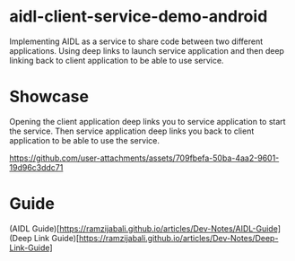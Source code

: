 # aidl-client-service-demo-android
Implementing AIDL as a service to share code between two different applications. Using deep links to launch service application and then deep linking back to client application to be able to use service.

# Showcase

Opening the client application deep links you to service application to start the service. Then service application deep links you back to client application to be able to use the service.

https://github.com/user-attachments/assets/709fbefa-50ba-4aa2-9601-19d96c3ddc71

# Guide

(AIDL Guide)[https://ramzijabali.github.io/articles/Dev-Notes/AIDL-Guide]
(Deep Link Guide)[https://ramzijabali.github.io/articles/Dev-Notes/Deep-Link-Guide]
